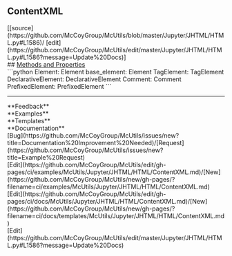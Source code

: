 ## <a id="McUtils.Jupyter.JHTML.HTML.ContentXML">ContentXML</a> 

<div class="docs-source-link" markdown="1">
[[source](https://github.com/McCoyGroup/McUtils/blob/master/Jupyter/JHTML/HTML.py#L1586)/
[edit](https://github.com/McCoyGroup/McUtils/edit/master/Jupyter/JHTML/HTML.py#L1586?message=Update%20Docs)]
</div>









<div class="collapsible-section">
 <div class="collapsible-section collapsible-section-header" markdown="1">
## <a class="collapse-link" data-toggle="collapse" href="#methods" markdown="1"> Methods and Properties</a> <a class="float-right" data-toggle="collapse" href="#methods"><i class="fa fa-chevron-down"></i></a>
 </div>
 <div class="collapsible-section collapsible-section-body collapse show" id="methods" markdown="1">
 ```python
Element: Element
base_element: Element
TagElement: TagElement
DeclarativeElement: DeclarativeElement
Comment: Comment
PrefixedElement: PrefixedElement
```

 </div>
</div>












---


<div markdown="1" class="text-secondary">
<div class="container">
  <div class="row">
   <div class="col" markdown="1">
**Feedback**   
</div>
   <div class="col" markdown="1">
**Examples**   
</div>
   <div class="col" markdown="1">
**Templates**   
</div>
   <div class="col" markdown="1">
**Documentation**   
</div>
   <div class="col" markdown="1">
   
</div>
   <div class="col" markdown="1">
   
</div>
   <div class="col" markdown="1">
   
</div>
</div>
  <div class="row">
   <div class="col" markdown="1">
[Bug](https://github.com/McCoyGroup/McUtils/issues/new?title=Documentation%20Improvement%20Needed)/[Request](https://github.com/McCoyGroup/McUtils/issues/new?title=Example%20Request)   
</div>
   <div class="col" markdown="1">
[Edit](https://github.com/McCoyGroup/McUtils/edit/gh-pages/ci/examples/McUtils/Jupyter/JHTML/HTML/ContentXML.md)/[New](https://github.com/McCoyGroup/McUtils/new/gh-pages/?filename=ci/examples/McUtils/Jupyter/JHTML/HTML/ContentXML.md)   
</div>
   <div class="col" markdown="1">
[Edit](https://github.com/McCoyGroup/McUtils/edit/gh-pages/ci/docs/McUtils/Jupyter/JHTML/HTML/ContentXML.md)/[New](https://github.com/McCoyGroup/McUtils/new/gh-pages/?filename=ci/docs/templates/McUtils/Jupyter/JHTML/HTML/ContentXML.md)   
</div>
   <div class="col" markdown="1">
[Edit](https://github.com/McCoyGroup/McUtils/edit/master/Jupyter/JHTML/HTML.py#L1586?message=Update%20Docs)   
</div>
   <div class="col" markdown="1">
   
</div>
   <div class="col" markdown="1">
   
</div>
   <div class="col" markdown="1">
   
</div>
</div>
</div>
</div>